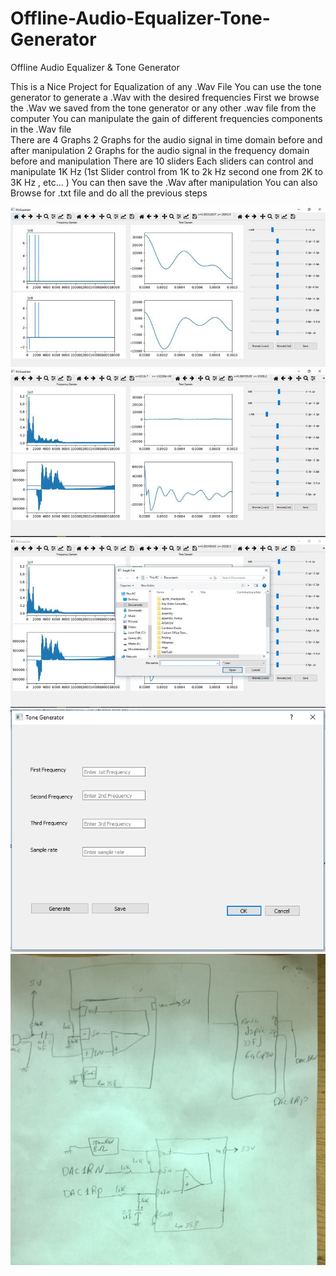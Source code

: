 # Offline-Audio-Equalizer-Tone-Generator
Offline Audio Equalizer &amp; Tone Generator

This is a Nice Project for Equalization of any .Wav File
You can use the tone generator to generate a .Wav  with the desired frequencies 
First we browse the .Wav we saved from the tone generator or any other .wav file from the computer
You can manipulate the gain of different frequencies components in the .Wav file  
There are 4 Graphs 
2 Graphs for the audio signal in time domain before and after manipulation
2 Graphs for the audio signal in the frequency domain before and manipulation
There are 10 sliders Each sliders can control and manipulate 1K Hz (1st Slider control from 1K to 2k Hz second one from 2K to 3K Hz , etc... )
You can then save  the  .Wav after manipulation
You can also Browse for .txt file and do all the previous steps

![alt text](https://github.com/hananabilabd/Offline-Audio-Equalizer-Tone-Generator/blob/master/1.jpg)
![alt text](https://github.com/hananabilabd/Offline-Audio-Equalizer-Tone-Generator/blob/master/2.jpg)
![alt text](https://github.com/hananabilabd/Offline-Audio-Equalizer-Tone-Generator/blob/master/3.jpg)
![alt text](https://github.com/hananabilabd/Offline-Audio-Equalizer-Tone-Generator/blob/master/4.PNG)
![alt text](https://github.com/hananabilabd/Offline-Audio-Equalizer-Tone-Generator/blob/master/dspic_shematic.jpg)
